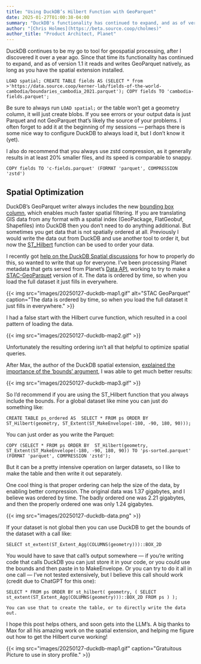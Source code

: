 ```yaml
---
title: "Using DuckDB’s Hilbert Function with GeoParquet"
date: 2025-01-27T01:00:38-04:00
summary: "DuckDB's functionality has continued to expand, and as of version 1.1 it reads and writes GeoParquet natively, as long as you have the spatial extension installed."
author: "[Chris Holmes](https://beta.source.coop/cholmes)"
author_title: "Product Architect, Planet" 
---
```


DuckDB continues to be my go to tool for geospatial processing, after I discovered it over a year ago. Since that time its functionality has continued to expand, and as of version 1.1 it reads and writes GeoParquet natively, as long as you have the spatial extension installed.

`LOAD spatial;
CREATE TABLE fields AS
 (SELECT * from >'https://data.source.coop/kerner-lab/fields-of-the-world-cambodia/boundaries_cambodia_2021.parquet');
COPY fields TO 'cambodia-fields.parquet';`

Be sure to always run `LOAD spatial;` or the table won’t get a geometry column, it will just create blobs. If you see errors or your output data is just Parquet and not GeoParquet that’s likely the source of your problems. I often forget to add it at the beginning of my sessions — perhaps there is some nice way to configure DuckDB to always load it, but I don’t know it (yet).

I also do recommend that you always use zstd compression, as it generally results in at least 20% smaller files, and its speed is comparable to snappy.

`COPY fields TO 'c-fields.parquet' (FORMAT 'parquet', COMPRESSION 'zstd')`

## Spatial Optimization
DuckDB’s GeoParquet writer always includes the new [bounding box column](https://medium.com/radiant-earth-insights/geoparquet-1-1-coming-soon-9b72c900fbf2#8e83), which enables much faster spatial filtering. If you are translating GIS data from any format with a spatial index (GeoPackage, FlatGeobuf, Shapefiles) into DuckDB then you don’t need to do anything additional. But sometimes you get data that is not spatially ordered at all. Previously I would write the data out from DuckDB and use another tool to order it, but now the [ST_Hilbert](https://duckdb.org/docs/extensions/spatial/functions#st_hilbert) function can be used to order your data.

I recently got [help on the DuckDB Spatial discussions](https://github.com/duckdb/duckdb-spatial/discussions/419) for how to properly do this, so wanted to write that up for everyone. I’ve been processing Planet metadata that gets served from Planet’s [Data API](https://developers.planet.com/docs/apis/data/), working to try to make a [STAC-GeoParquet](https://github.com/stac-utils/stac-geoparquet/blob/main/spec/stac-geoparquet-spec.md) version of it. The data is ordered by time, so when you load the full dataset it just fills in everywhere.

{{< img src="images/20250127-duckdb-map1.gif" alt="STAC GeoParquet" caption="The data is ordered by time, so when you load the full dataset it just fills in everywhere." >}}

I had a false start with the Hilbert curve function, which resulted in a cool pattern of loading the data.

{{< img src="images/20250127-duckdb-map2.gif" >}}

Unfortunately the resulting ordering isn’t all that helpful to optimize spatial queries.

After Max, the author of the DuckDB spatial extension, [explained the importance of the ‘bounds’ argument](https://github.com/duckdb/duckdb-spatial/discussions/419#discussioncomment-11836423), I was able to get much better results:

{{< img src="images/20250127-duckdb-map3.gif" >}}

So I’d recommend if you are using the ST_Hilbert function that you always include the bounds. For a global dataset like mine you can just do something like:

`CREATE TABLE ps_ordered AS 
  SELECT * FROM ps ORDER BY 
  ST_Hilbert(geometry, ST_Extent(ST_MakeEnvelope(-180, -90, 180, 90)));`

You can just order as you write the Parquet:

  `COPY (SELECT * FROM ps ORDER BY 
      ST_Hilbert(geometry, ST_Extent(ST_MakeEnvelope(-180, -90, 180, 90))
   TO 'ps-sorted.parquet'  (FORMAT 'parquet', COMPRESSION 'zstd');`

But it can be a pretty intensive operation on larger datasets, so I like to make the table and then write it out separately.

One cool thing is that proper ordering can help the size of the data, by enabling better compression. The original data was 1.37 gigabytes, and I believe was ordered by time. The badly ordered one was 2.21 gigabytes, and then the properly ordered one was only 1.24 gigabytes.

{{< img src="images/20250127-duckdb-data.png" >}}

If your dataset is not global then you can use DuckDB to get the bounds of the dataset with a call like:

`SELECT st_extent(ST_Extent_Agg(COLUMNS(geometry)))::BOX_2D`

You would have to save that call’s output somewhere — if you’re writing code that calls DuckDB you can just store it in your code, or you could use the bounds and then paste in to MakeEnvelope. Or you can try to do it all in one call — I’ve not tested extensively, but I believe this call should work (credit due to ChatGPT for this one):

`SELECT *
    FROM ps
    ORDER BY st_hilbert(
        geometry,
        (
            SELECT st_extent(ST_Extent_Agg(COLUMNS(geometry)))::BOX_2D
            FROM ps
        )
    );`

    You can use that to create the table, or to directly write the data out.

I hope this post helps others, and soon gets into the LLM’s. A big thanks to Max for all his amazing work on the spatial extension, and helping me figure out how to get the Hilbert curve working!

{{< img src="images/20250127-duckdb-map1.gif" caption="Gratuitous Picture to use in story profile." >}}

